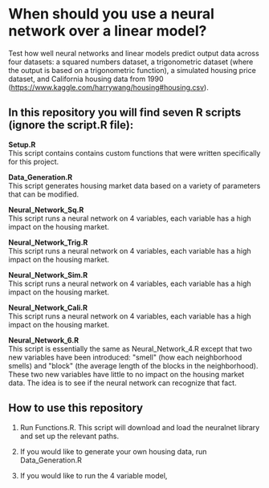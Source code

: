 # When should you use a neural network over a linear model?

Test how well neural networks and linear models predict output data across four datasets: a squared numbers dataset, a trigonometric dataset (where the output is based on a trigonometric function), a simulated housing price dataset,
and California housing data from 1990 (https://www.kaggle.com/harrywang/housing#housing.csv).

## In this repository you will find seven R scripts (ignore the script.R file):

**Setup.R** <br />
This script contains contains custom functions that were written specifically for this project.

**Data_Generation.R** <br />
This script generates housing market data based on a variety of parameters that can be modified. 

**Neural_Network_Sq.R** <br />
This script runs a neural network on 4 variables, each variable has a high impact on the housing market.

**Neural_Network_Trig.R** <br />
This script runs a neural network on 4 variables, each variable has a high impact on the housing market.

**Neural_Network_Sim.R** <br />
This script runs a neural network on 4 variables, each variable has a high impact on the housing market.

**Neural_Network_Cali.R** <br />
This script runs a neural network on 4 variables, each variable has a high impact on the housing market.

**Neural_Network_6.R** <br />
This script is essentially the same as Neural_Network_4.R except that two new variables have been introduced: "smell" (how each neighborhood smells) and "block" (the average length of the blocks in the neighborhood). These two new variables have little to no impact on the housing market data. The idea is to see if the neural network can recognize that fact.

## How to use this repository

1. Run Functions.R. This script will download and load the neuralnet library and set up the relevant paths.

2. If you would like to generate your own housing data, run Data_Generation.R

3. If you would like to run the 4 variable model,  
